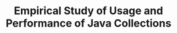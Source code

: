---
title: "Empirical Study of Usage and Performance of Java Collections"
link: "https://www.researchgate.net/publication/313820944_Empirical_Study_of_Usage_and_Performance_of_Java_Collections"
---